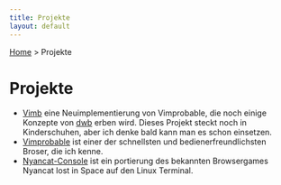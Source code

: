 ```yaml
---
title: Projekte
layout: default
---
```

[Home](/) > Projekte

# Projekte

- [Vimb](/projects/vimb.html) eine Neuimplementierung von Vimprobable, die
  noch einige Konzepte von [dwb][] erben wird. Dieses Projekt steckt noch in
  Kinderschuhen, aber ich denke bald kann man es schon einsetzen.
- [Vimprobable](vimprobable.html) ist einer der schnellsten und
  bedienerfreundlichsten Broser, die ich kenne.
- [Nyancat-Console](nyancat-console.html) ist ein portierung des bekannten
  Browsergames Nyancat lost in Space auf den Linux Terminal.

[dwb]:  http://portix.bitbucket.org/dwb/
